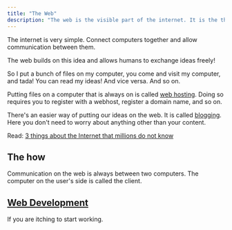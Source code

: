 ```yaml
---
title: "The Web"
description: "The web is the visible part of the internet. It is the thing that makes life on earth pleasurable"
---
```

The internet is very simple. Connect computers together and allow communication between them.

The web builds on this idea and allows humans to exchange ideas freely!

So I put a bunch of files on my computer, you come and visit my computer, and tada! You can read my ideas! And vice versa. And so on.

Putting files on a computer that is always on is called [web hosting](/webhosting/). Doing so requires you to register with a webhost, register a domain name, and so on.

There's an easier way of putting our ideas on the web. It is called [blogging](/blogging/). Here you don't need to worry about anything other than your content.

Read: [3 things about the Internet that millions do not know](/3-things-internet/)

## The how ##

Communication on the web is always between two computers. The computer on the user's side is called the client.

## [Web Development](/web-development.html.md) ##
If you are itching to start working.
